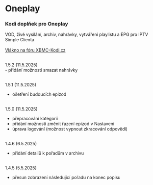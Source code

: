 <h1>Oneplay</h1>
<p>
<h3>Kodi doplňek pro Oneplay</h3>
<p>
VOD, živé vysílání, archiv, nahrávky, vytváření playlistu a EPG pro IPTV Simple Clienta<br><br>
<a href="https://www.xbmc-kodi.cz/prispevek-oneplay">Vlákno na fóru XBMC-Kodi.cz</a><br><br>
</p>
<p>
1.5.2 (11.5.2025)<br>
- přidání možnosti smazat nahrávky<br><br>

1.5.1 (11.5.2025)<br>
- ošetření budoucích epizod<br><br>

1.5.0 (11.5.2025)<br>
- přepracování kategorií<br>
- přidání možnosti změnit řazení epizod v Nastavení<br>
- úprava logování (možnost vypnout zkracování odpovědí)<br><br>

1.4.6 (6.5.2025)<br>
- přidání detailů k pořadům v archivu<br><br>

1.4.5 (5.5.2025)<br>
- přesun zobrazení následující pořadu na konec popisu<br><br>
</p>

